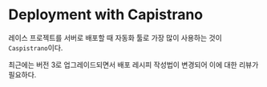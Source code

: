 # Deployment with Capistrano

레이스 프로젝트를 서버로 배포할 때 자동화 툴로 가장 많이 사용하는 것이 `Caspistrano`이다.

최근에는 버전 3로 업그레이드되면서 배포 레시피 작성법이 변경되어 이에 대한 리뷰가 필요하다.

